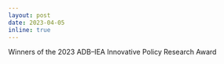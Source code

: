 ```yaml
---
layout: post
date: 2023-04-05
inline: true
---
```

Winners of the 2023 ADB–IEA Innovative Policy Research Award 
